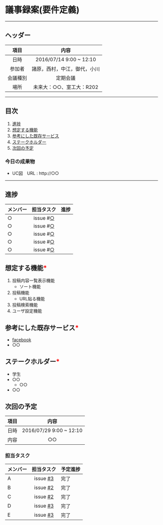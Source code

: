 # 議事録案(要件定義)
---
## ヘッダー
|項目|内容|
|:--:|:--:|
| 日時 | 2016/07/14  9:00 ~ 12:10|
| 参加者 | 諸原，西村，中江，御代，小川 |
| 会議種別 | 定期会議 |
| 場所 | 未来大：○○、室工大：R202 |

---
## 目次
1. [進捗](#ProgressReport)
1. [想定する機能](#anchar1)
2. [参考にした既存サービス](#anchar2)
3. [ステークホルダー](#anchar3)
4. [次回の予定](#anchar4)

### 今日の成果物
- UC図　URL : http://○○

---

## <div id="ProgressReport"/> 進捗

| メンバー | 担当タスク | 進捗 |
| :-- | :--: | :-- |
| ○ | issue #[○]() |  |
| ○ | issue #[○]() |  |
| ○ | issue #[○]() |  |
| ○ | issue #[○]() |  |
| ○ | issue #[○]() |  |

<!--
会議開始時点までのタスク進捗状況を記録する
メンバーごとに「メンバー名、issue番号、進捗状況」の順に記録
-->

<!-- 
想定する機能、参考にした既存サービス、ステークホルダーは会議中に話し合いが行われたならば、必ず記入をお願いします。
-->

## <div id="anchar1"/>想定する機能<font color = "red">*</font>
1. 投稿内容一覧表示機能
	- ソート機能
2. 投稿機能
	- URL貼る機能
3. 投稿検索機能
4. ユーザ設定機能

## <div id="anchar2"/>参考にした既存サービス<font color = "red">*</font>
- [facebook](https://www.facebook.com)
- ○○

## <div id="anchar3"/>ステークホルダー<font color = "red">*</font>
- 学生
- ○○
	- ○○
- ○○

## <div id="anchar4"/>次回の予定
|項目|内容|
|:--:|:--:|
| 日時 | 2016/07/29  9:00 ~ 12:10|
| 内容 | ○○ |

### 担当タスク
| メンバー | 担当タスク | 予定進捗 |
| :-- | :--: | :-- |
| A | issue [#3]() | 完了 |
| B | issue [#2]() | 完了 |
| C | issue [#2]() | 完了 |
| D | issue [#3]() | 完了 |
| E | issue [#3]() | 完了 |
<!--
issueのリンクは当該issueのURLを入れると良いでしょう(相対パス推奨)
issueのコメントなら”＃(issue番号)”だけでリンクできます。
-->
